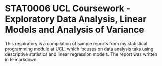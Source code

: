 # STAT0006 UCL Coursework - Exploratory Data Analysis, Linear Models and Analysis of Variance

This respiratory is a compilation of sample reports from my statistical programming module at UCL, which focuses on data analysis taks using descriptive statistics and linear regression models. The report was written in R-markdown.
